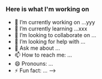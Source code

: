 ### Here is what I'm working on

- 🔭 I’m currently working on ...yyy
- 🌱 I’m currently learning ...xxx 
- 👯 I’m looking to collaborate on ...
- 🤔 I’m looking for help with ...
- 💬 Ask me about ...
- 📫 How to reach me: ...
- 😄 Pronouns: ...
- ⚡ Fun fact: ...
-->
